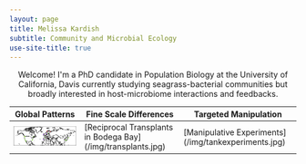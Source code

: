 ```yaml
---
layout: page
title: Melissa Kardish
subtitle: Community and Microbial Ecology
use-site-title: true
---
```

<center>
Welcome! I'm a PhD candidate in Population Biology at the University of California, Davis currently studying seagrass-bacterial communities but broadly interested in host-microbiome interactions and feedbacks.
</center>
  
  Global Patterns | Fine Scale Differences | Targeted Manipulation
------------------|------------------------|-------
 ![Zostera Experimental Network](/img/ZEN_sitemap.jpg)|  [Reciprocal Transplants in Bodega Bay] (/img/transplants.jpg)|  [Manipulative Experiments] (/img/tankexperiments.jpg)
